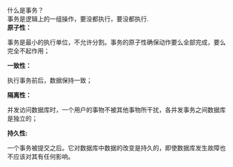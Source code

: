 什么是事务？  
   事务是逻辑上的一组操作，要没都执行，要没都执行.  
**原子性：**

事务是最小的执行单位，不允许分割。事务的原子性确保动作要么全部完成，要么完全不起作用；

**一致性：**

执行事务前后，数据保持一致；

**隔离性：**

并发访问数据库时，一个用户的事物不被其他事物所干扰，各并发事务之间数据库是独立的；

**持久性:**

一个事务被提交之后。它对数据库中数据的改变是持久的，即使数据库发生故障也不应该对其有任何影响。








